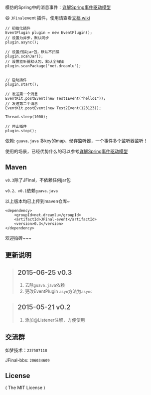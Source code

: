 模仿的Spring中的消息事件：[详解Spring事件驱动模型](http://jinnianshilongnian.iteye.com/blog/1902886)

:laughing: `JFinal`event 插件，使用请查看[文档 wiki](http://git.oschina.net/596392912/JFinal-event/wikis/home)

```
// 初始化插件
EventPlugin plugin = new EventPlugin();
// 设置为异步，默认同步
plugin.async();

// 设置扫描jar包，默认不扫描
plugin.scanJar();
// 设置监听器默认包，默认全扫描
plugin.scanPackage("net.dreamlu");


// 启动插件
plugin.start();

// 发送第一个消息
EventKit.postEvent(new Test1Event("hello1"));
// 发送第二个消息
EventKit.postEvent(new Test2Event(123123));

Thread.sleep(1000);

// 停止插件
plugin.stop();
```

依赖: `guava.java` 多key的map，储存监听器，一个事件多个监听器监听！

使用的场景，已经优势什么的可以参考[详解Spring事件驱动模型](http://jinnianshilongnian.iteye.com/blog/1902886)

## Maven
`v0.3`除了JFinal，不依赖任何jar包

`v0.2、v0.1`依赖`guava.java`

以上版本均已上传到maven仓库~

```
<dependency>
    <groupId>net.dreamlu</groupId>
    <artifactId>JFinal-event</artifactId>
    <version>0.3</version>
</dependency>
```

欢迎拍砖~~~

## 更新说明
>## 2015-06-25 v0.3
>1. 去除`guava.java`依赖
>2. 更改EventPlugin `asyn`方法为`async`

>## 2015-05-21 v0.2
>1. 添加@Listener注解，方便使用

## 交流群
如梦技术：`237587118`

JFinal-bbs: `206034609`

## License

( The MIT License )